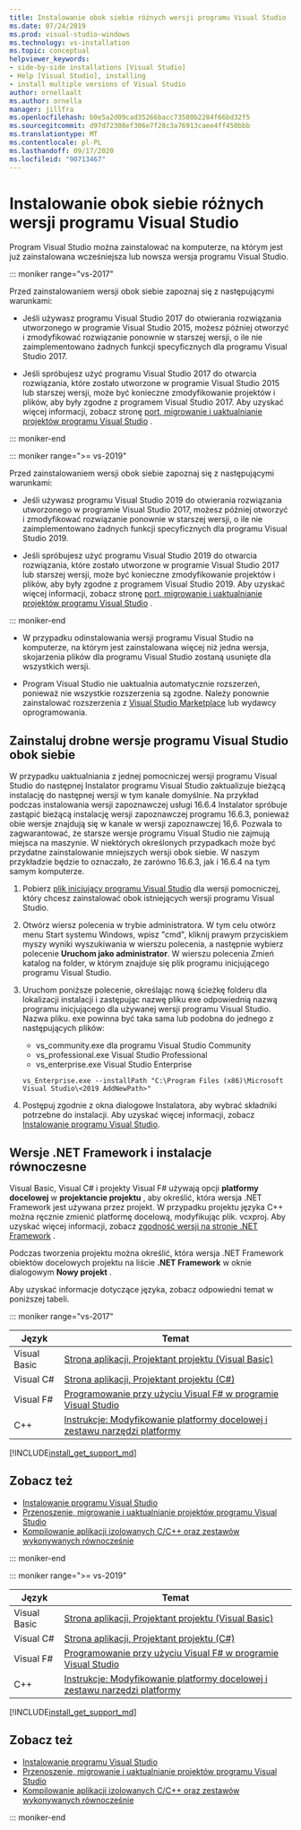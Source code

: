 ```yaml
---
title: Instalowanie obok siebie różnych wersji programu Visual Studio
ms.date: 07/24/2019
ms.prod: visual-studio-windows
ms.technology: vs-installation
ms.topic: conceptual
helpviewer_keywords:
- side-by-side installations [Visual Studio]
- Help [Visual Studio], installing
- install multiple versions of Visual Studio
author: ornellaalt
ms.author: ornella
manager: jillfra
ms.openlocfilehash: b0e5a2d09cad35266bacc73580b2284f66bd32f5
ms.sourcegitcommit: d97d72308ef306e7f28c3a76913caee4ff450bbb
ms.translationtype: MT
ms.contentlocale: pl-PL
ms.lasthandoff: 09/17/2020
ms.locfileid: "90713467"
---
```

# <a name="install-visual-studio-versions-side-by-side"></a>Instalowanie obok siebie różnych wersji programu Visual Studio

Program Visual Studio można zainstalować na komputerze, na którym jest już zainstalowana wcześniejsza lub nowsza wersja programu Visual Studio.

::: moniker range="vs-2017"

Przed zainstalowaniem wersji obok siebie zapoznaj się z następującymi warunkami:

* Jeśli używasz programu Visual Studio 2017 do otwierania rozwiązania utworzonego w programie Visual Studio 2015, możesz później otworzyć i zmodyfikować rozwiązanie ponownie w starszej wersji, o ile nie zaimplementowano żadnych funkcji specyficznych dla programu Visual Studio 2017.

* Jeśli spróbujesz użyć programu Visual Studio 2017 do otwarcia rozwiązania, które zostało utworzone w programie Visual Studio 2015 lub starszej wersji, może być konieczne zmodyfikowanie projektów i plików, aby były zgodne z programem Visual Studio 2017. Aby uzyskać więcej informacji, zobacz stronę [port, migrowanie i uaktualnianie projektów programu Visual Studio](../porting/port-migrate-and-upgrade-visual-studio-projects.md?view=vs-2017) .

::: moniker-end

::: moniker range=">= vs-2019"

Przed zainstalowaniem wersji obok siebie zapoznaj się z następującymi warunkami:

* Jeśli używasz programu Visual Studio 2019 do otwierania rozwiązania utworzonego w programie Visual Studio 2017, możesz później otworzyć i zmodyfikować rozwiązanie ponownie w starszej wersji, o ile nie zaimplementowano żadnych funkcji specyficznych dla programu Visual Studio 2019.

* Jeśli spróbujesz użyć programu Visual Studio 2019 do otwarcia rozwiązania, które zostało utworzone w programie Visual Studio 2017 lub starszej wersji, może być konieczne zmodyfikowanie projektów i plików, aby były zgodne z programem Visual Studio 2019. Aby uzyskać więcej informacji, zobacz stronę [port, migrowanie i uaktualnianie projektów programu Visual Studio](../porting/port-migrate-and-upgrade-visual-studio-projects.md) .

::: moniker-end

* W przypadku odinstalowania wersji programu Visual Studio na komputerze, na którym jest zainstalowana więcej niż jedna wersja, skojarzenia plików dla programu Visual Studio zostaną usunięte dla wszystkich wersji.

* Program Visual Studio nie uaktualnia automatycznie rozszerzeń, ponieważ nie wszystkie rozszerzenia są zgodne. Należy ponownie zainstalować rozszerzenia z [Visual Studio Marketplace](https://marketplace.visualstudio.com/) lub wydawcy oprogramowania.

## <a name="install-minor-visual-studio-versions-side-by-side"></a>Zainstaluj drobne wersje programu Visual Studio obok siebie

W przypadku uaktualniania z jednej pomocniczej wersji programu Visual Studio do następnej Instalator programu Visual Studio zaktualizuje bieżącą instalację do następnej wersji w tym kanale domyślnie. Na przykład podczas instalowania wersji zapoznawczej usługi 16.6.4 Instalator spróbuje zastąpić bieżącą instalację wersji zapoznawczej programu 16.6.3, ponieważ obie wersje znajdują się w kanale w wersji zapoznawczej 16,6. Pozwala to zagwarantować, że starsze wersje programu Visual Studio nie zajmują miejsca na maszynie. W niektórych określonych przypadkach może być przydatne zainstalowanie mniejszych wersji obok siebie. W naszym przykładzie będzie to oznaczało, że zarówno 16.6.3, jak i 16.6.4 na tym samym komputerze.

1. Pobierz [plik inicjujący programu Visual Studio](/visualstudio/releases/2019/history#installing-an-earlier-release) dla wersji pomocniczej, który chcesz zainstalować obok istniejących wersji programu Visual Studio.
2. Otwórz wiersz polecenia w trybie administratora. W tym celu otwórz menu Start systemu Windows, wpisz "cmd", kliknij prawym przyciskiem myszy wyniki wyszukiwania w wierszu polecenia, a następnie wybierz polecenie **Uruchom jako administrator**. W wierszu polecenia Zmień katalog na folder, w którym znajduje się plik programu inicjującego programu Visual Studio.
3. Uruchom poniższe polecenie, określając nową ścieżkę folderu dla lokalizacji instalacji i zastępując nazwę pliku exe odpowiednią nazwą programu inicjującego dla używanej wersji programu Visual Studio. Nazwa pliku. exe powinna być taka sama lub podobna do jednego z następujących plików:
   * vs_community.exe dla programu Visual Studio Community
   * vs_professional.exe Visual Studio Professional
   * vs_enterprise.exe Visual Studio Enterprise

   ```
   vs_Enterprise.exe --installPath "C:\Program Files (x86)\Microsoft Visual Studio\<2019 AddNewPath>"
   ```

4. Postępuj zgodnie z okna dialogowe Instalatora, aby wybrać składniki potrzebne do instalacji. Aby uzyskać więcej informacji, zobacz [Instalowanie programu Visual Studio](install-visual-studio.md#step-4---choose-workloads).

## <a name="net-framework-versions-and-side-by-side-installations"></a>Wersje .NET Framework i instalacje równoczesne

Visual Basic, Visual C# i projekty Visual F# używają opcji **platformy docelowej** w **projektancie projektu** , aby określić, która wersja .NET Framework jest używana przez projekt. W przypadku projektu języka C++ można ręcznie zmienić platformę docelową, modyfikując plik. vcxproj. Aby uzyskać więcej informacji, zobacz [zgodność wersji na stronie .NET Framework](/dotnet/framework/migration-guide/version-compatibility) .

Podczas tworzenia projektu można określić, która wersja .NET Framework obiektów docelowych projektu na liście **.NET Framework** w oknie dialogowym **Nowy projekt** .

Aby uzyskać informacje dotyczące języka, zobacz odpowiedni temat w poniższej tabeli.

::: moniker range="vs-2017"

| Język | Temat |
|--------------|-----------|
| Visual Basic | [Strona aplikacji, Projektant projektu (Visual Basic)](../ide/reference/application-page-project-designer-visual-basic.md?view=vs-2017) |
| Visual C# | [Strona aplikacji, Projektant projektu (C#)](../ide/reference/application-page-project-designer-csharp.md?view=vs-2017) |
| Visual F# | [Programowanie przy użyciu Visual F# w programie Visual Studio](../ide/fsharp-visual-studio.md?view=vs-2017) |
|C++ | [Instrukcje: Modyfikowanie platformy docelowej i zestawu narzędzi platformy](/cpp/build/how-to-modify-the-target-framework-and-platform-toolset/) |

[!INCLUDE[install_get_support_md](includes/install_get_support_md.md)]

## <a name="see-also"></a>Zobacz też

* [Instalowanie programu Visual Studio](install-visual-studio.md?view=vs-2017)
* [Przenoszenie, migrowanie i uaktualnianie projektów programu Visual Studio](../porting/port-migrate-and-upgrade-visual-studio-projects.md?view=vs-2017)
* [Kompilowanie aplikacji izolowanych C/C++ oraz zestawów wykonywanych równocześnie](/cpp/build/building-c-cpp-isolated-applications-and-side-by-side-assemblies/)

::: moniker-end

::: moniker range=">= vs-2019"

| Język | Temat |
|--------------|-----------|
| Visual Basic | [Strona aplikacji, Projektant projektu (Visual Basic)](../ide/reference/application-page-project-designer-visual-basic.md) |
| Visual C# | [Strona aplikacji, Projektant projektu (C#)](../ide/reference/application-page-project-designer-csharp.md) |
| Visual F# | [Programowanie przy użyciu Visual F# w programie Visual Studio](../ide/fsharp-visual-studio.md) |
| C++ | [Instrukcje: Modyfikowanie platformy docelowej i zestawu narzędzi platformy](/cpp/build/how-to-modify-the-target-framework-and-platform-toolset/) |

[!INCLUDE[install_get_support_md](includes/install_get_support_md.md)]

## <a name="see-also"></a>Zobacz też

* [Instalowanie programu Visual Studio](install-visual-studio.md)
* [Przenoszenie, migrowanie i uaktualnianie projektów programu Visual Studio](../porting/port-migrate-and-upgrade-visual-studio-projects.md)
* [Kompilowanie aplikacji izolowanych C/C++ oraz zestawów wykonywanych równocześnie](/cpp/build/building-c-cpp-isolated-applications-and-side-by-side-assemblies/)

::: moniker-end